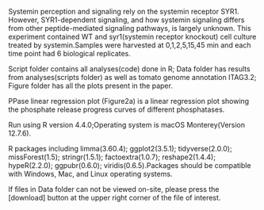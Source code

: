 Systemin perception and signaling rely on the systemin receptor SYR1. However, SYR1-dependent signaling, and how systemin signaling differs from other peptide-mediated signaling pathways, is largely unknown.
This experiment contained WT and syr1(systemin receptor knockout) cell culture treated by systemin.Samples were harvested at 0,1,2,5,15,45 min and each time point had 6 biological replicates.

Script folder contains all analyses(code) done in R;
Data folder has results from analyses(scripts folder) as well as tomato genome annotation ITAG3.2;
Figure folder has all the plots present in the paper.

PPase linear regression plot (Figure2a) is a linear regression plot showing the phosphate release progress curves of different phosphatases.

Run using R version 4.4.0;Operating system is macOS Monterey(Version 12.7.6).

R packages including limma(3.60.4); ggplot2(3.5.1); tidyverse(2.0.0); missForest(1.5); stringr(1.5.1); factoextra(1.0.7); reshape2(1.4.4); hypeR(2.2.0); ggpubr(0.6.0); viridis(0.6.5).Packages should be compatible with Windows, Mac, and Linux operating systems.

If files in Data folder can not be viewed on-site, please press the [download] button at the upper right corner of the file of interest.

